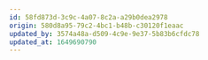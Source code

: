 ```yaml
---
id: 58fd873d-3c9c-4a07-8c2a-a29b0dea2978
origin: 580d8a95-79c2-4bc1-b48b-c30120f1eaac
updated_by: 3574a48a-d509-4c9e-9e37-5b83b6cfdc78
updated_at: 1649690790
---
```

